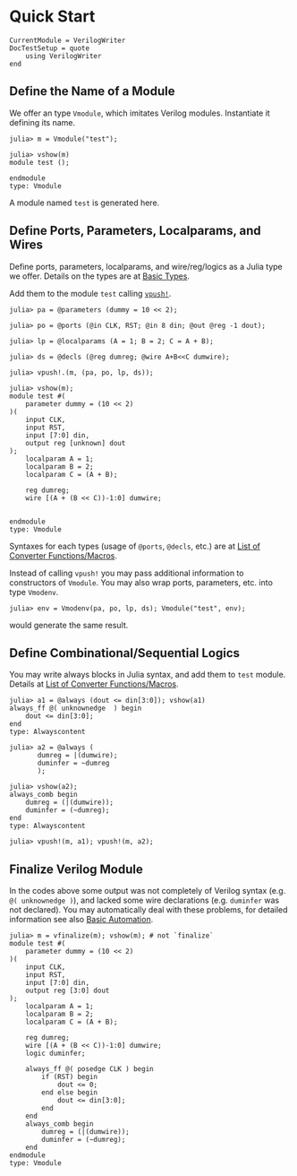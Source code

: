 # Quick Start
```@meta 
CurrentModule = VerilogWriter
DocTestSetup = quote
    using VerilogWriter
end
```
## Define the Name of a Module

We offer an type `Vmodule`, which imitates Verilog modules. Instantiate it defining its name.

```jldoctest t1
julia> m = Vmodule("test");

julia> vshow(m)
module test ();

endmodule
type: Vmodule
```

A module named `test` is generated here.

## Define Ports, Parameters, Localparams, and Wires

Define ports, parameters, localparams, and wire/reg/logics as a Julia type we offer. Details on the types are at [Basic Types](@ref).

Add them to the module `test` calling [`vpush!`](@ref).

```jldoctest t1
julia> pa = @parameters (dummy = 10 << 2);

julia> po = @ports (@in CLK, RST; @in 8 din; @out @reg -1 dout);

julia> lp = @localparams (A = 1; B = 2; C = A + B);

julia> ds = @decls (@reg dumreg; @wire A+B<<C dumwire);

julia> vpush!.(m, (pa, po, lp, ds));

julia> vshow(m);
module test #(
    parameter dummy = (10 << 2)
)(
    input CLK,
    input RST,
    input [7:0] din,
    output reg [unknown] dout
);
    localparam A = 1;
    localparam B = 2;
    localparam C = (A + B);

    reg dumreg;
    wire [(A + (B << C))-1:0] dumwire;


endmodule
type: Vmodule
```

Syntaxes for each types (usage of `@ports`, `@decls`, etc.) are at [List of Converter Functions/Macros](@ref).

Instead of calling `vpush!` you may pass additional information to constructors of `Vmodule`.
You may also wrap ports, parameters, etc. into type `Vmodenv`.

```jldoctest t1
julia> env = Vmodenv(pa, po, lp, ds); Vmodule("test", env);
```

would generate the same result.


## Define Combinational/Sequential Logics

You may write always blocks in Julia syntax, and add them to `test` module. Details at [List of Converter Functions/Macros](@ref).

```jldoctest t1
julia> a1 = @always (dout <= din[3:0]); vshow(a1)
always_ff @( unknownedge  ) begin
    dout <= din[3:0];
end
type: Alwayscontent

julia> a2 = @always (
       dumreg = |(dumwire);
       duminfer = ~dumreg
       );

julia> vshow(a2);
always_comb begin
    dumreg = (|(dumwire));
    duminfer = (~dumreg);
end
type: Alwayscontent

julia> vpush!(m, a1); vpush!(m, a2);
```

## Finalize Verilog Module

In the codes above some output was not completely of Verilog syntax (e.g. `@( unknownedge )`), and lacked some wire declarations (e.g. `duminfer` was not declared).
You may automatically deal with these problems, for detailed information see also [Basic Automation](@ref).

```jldoctest t1
julia> m = vfinalize(m); vshow(m); # not `finalize`
module test #(
    parameter dummy = (10 << 2)
)(
    input CLK,
    input RST,
    input [7:0] din,
    output reg [3:0] dout
);
    localparam A = 1;
    localparam B = 2;
    localparam C = (A + B);

    reg dumreg;
    wire [(A + (B << C))-1:0] dumwire;
    logic duminfer;

    always_ff @( posedge CLK ) begin
        if (RST) begin
            dout <= 0;
        end else begin
            dout <= din[3:0];
        end
    end
    always_comb begin
        dumreg = (|(dumwire));
        duminfer = (~dumreg);
    end
endmodule
type: Vmodule
```
